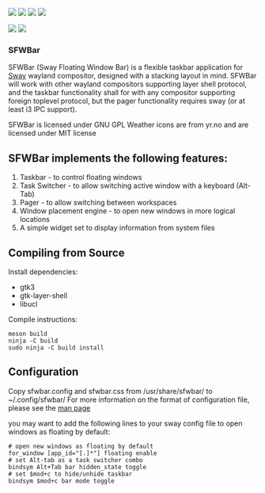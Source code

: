 ![](https://github.com/LBCrion/sfwbar/blob/main/.github/sfwbar-oneline.png)
![](https://github.com/LBCrion/sfwbar/blob/main/.github/sfwbar.png)
![](https://github.com/LBCrion/sfwbar/blob/main/.github/sfwbar-preview.png)
![](https://github.com/LBCrion/sfwbar/blob/main/.github/sfwbar-switch.png)

![](https://scan.coverity.com/projects/22494/badge.svg)
![](https://api.travis-ci.com/LBCrion/sfwbar.svg)

### SFWBar

SFWBar (Sway Floating Window Bar) is a flexible taskbar application for
[Sway](https://github.com/swaywm/sway) wayland
compositor, designed with a stacking layout in mind. SFWBar will work 
with other wayland compositors supporting layer shell protocol, and the
taskbar functionality shall for with any compositor supporting foreign
toplevel protocol, but the pager functionality requires sway (or at least
i3 IPC support).

SFWBar is licensed under GNU GPL
Weather icons are from yr.no and are licensed under MIT license 

## SFWBar implements the following features:
1. Taskbar - to control floating windows
1. Task Switcher - to allow switching active window with a keyboard (Alt-Tab)
1. Pager - to allow switching between workspaces
1. Window placement engine - to open new windows in more logical locations
1. A simple widget set to display information from system files

## Compiling from Source

Install dependencies:
* gtk3
* gtk-layer-shell
* libucl

Compile instructions:
```no-highlight
meson build
ninja -C build
sudo ninja -C build install
```

## Configuration
Copy sfwbar.config and sfwbar.css from /usr/share/sfwbar/ to ~/.config/sfwbar/
For more information on the format of configuration file, please see the
[man page](doc/sfwbar.rst)

you may want to add the following lines to your sway config file to open windows
as floating by default:

```no-highlight
# open new windows as floating by default
for_window [app_id="[.]*"] floating enable
# set Alt-tab as a task switcher combo
bindsym Alt+Tab bar hidden_state toggle 
# set $mod+c to hide/unhide taskbar 
bindsym $mod+c bar mode toggle
```

